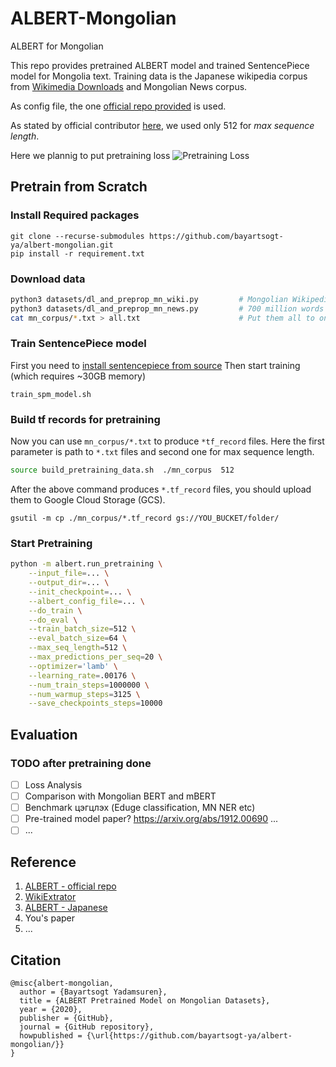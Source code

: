 # ALBERT-Mongolian
ALBERT for Mongolian

This repo provides pretrained ALBERT model and trained SentencePiece model for Mongolia text. Training data is the Japanese wikipedia corpus from [Wikimedia Downloads](https://dumps.wikimedia.org/mnwiki/20200501/) and Mongolian News corpus.

As config file, the one [official repo provided](https://tfhub.dev/google/albert_base/3) is used.

As stated by official contributor [here](https://github.com/google-research/ALBERT/issues/104#issuecomment-548636183), we used only 512 for *max sequence length*.

Here we plannig to put pretraining loss
![Pretraining Loss](./images/pretraining_loss.png)

## Pretrain from Scratch

### Install Required packages
```
git clone --recurse-submodules https://github.com/bayartsogt-ya/albert-mongolian.git
pip install -r requirement.txt
```

### Download data
```bash
python3 datasets/dl_and_preprop_mn_wiki.py         # Mongolian Wikipedia
python3 datasets/dl_and_preprop_mn_news.py         # 700 million words Mongolian news data set
cat mn_corpus/*.txt > all.txt                      # Put them all to one file
```

### Train SentencePiece model
First you need to [install sentencepiece from source](https://github.com/google/sentencepiece#c-from-source)
Then start training (which requires ~30GB memory)
```
train_spm_model.sh
```

### Build tf records for pretraining
Now you can use `mn_corpus/*.txt` to produce `*tf_record` files. Here the first parameter is path to `*.txt` files and second one for max sequence length.
```bash
source build_pretraining_data.sh  ./mn_corpus  512
```
After the above command produces `*.tf_record` files, you should upload them to Google Cloud Storage (GCS).
```source
gsutil -m cp ./mn_corpus/*.tf_record gs://YOU_BUCKET/folder/
```

### Start Pretraining
```bash
python -m albert.run_pretraining \
    --input_file=... \
    --output_dir=... \
    --init_checkpoint=... \
    --albert_config_file=... \
    --do_train \
    --do_eval \
    --train_batch_size=512 \
    --eval_batch_size=64 \
    --max_seq_length=512 \
    --max_predictions_per_seq=20 \
    --optimizer='lamb' \
    --learning_rate=.00176 \
    --num_train_steps=1000000 \
    --num_warmup_steps=3125 \
    --save_checkpoints_steps=10000
```

## Evaluation
### TODO after pretraining done
- [ ] Loss Analysis 
- [ ] Comparison with Mongolian BERT and mBERT
- [ ] Benchmark цэгцлэх (Eduge classification, MN NER etc)
- [ ] Pre-trained model paper? https://arxiv.org/abs/1912.00690 ...
- [ ] ...

## Reference
1. [ALBERT - official repo](https://github.com/google-research/albert)
2. [WikiExtrator](https://github.com/attardi/wikiextractor)
3. [ALBERT - Japanese](https://github.com/alinear-corp/albert-japanese)
4. You's paper
5. ...

## Citation
```
@misc{albert-mongolian,
  author = {Bayartsogt Yadamsuren},
  title = {ALBERT Pretrained Model on Mongolian Datasets},
  year = {2020},
  publisher = {GitHub},
  journal = {GitHub repository},
  howpublished = {\url{https://github.com/bayartsogt-ya/albert-mongolian/}}
}
```
